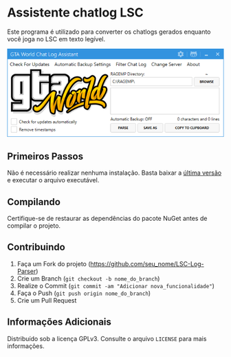 # Assistente chatlog LSC
Este programa é utilizado para converter os chatlogs gerados enquanto você joga no LSC em texto legível.

![](header.png)

## Primeiros Passos

Não é necessário realizar nenhuma instalação. Basta baixar a [última versão](https://github.com/yuribraga17/LSC-Log-Parser) e executar o arquivo executável.

## Compilando

Certifique-se de restaurar as dependências do pacote NuGet antes de compilar o projeto.

## Contribuindo

1. Faça um Fork do projeto (<https://github.com/seu_nome/LSC-Log-Parser>)
2. Crie um Branch (`git checkout -b nome_do_branch`)
3. Realize o Commit (`git commit -am "Adicionar nova_funcionalidade"`)
4. Faça o Push (`git push origin nome_do_branch`)
5. Crie um Pull Request

## Informações Adicionais

Distribuído sob a licença GPLv3. Consulte o arquivo ``LICENSE`` para mais informações.
